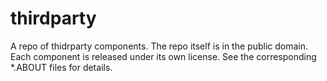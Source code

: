 thirdparty
==========

A repo of thidrparty components. 
The repo itself is in the public domain.
Each component is released under its own license. 
See the corresponding *.ABOUT files for details.
